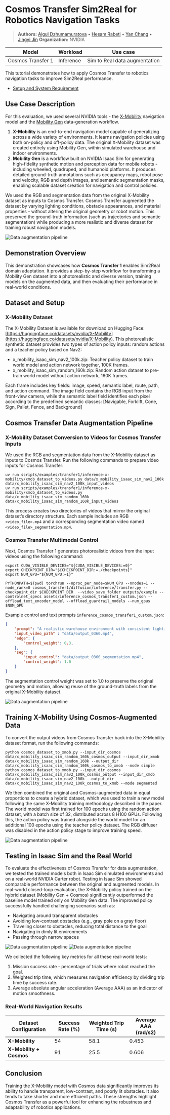 # Cosmos Transfer Sim2Real for Robotics Navigation Tasks

> **Authors:** [Aigul Dzhumamuratova](https://www.linkedin.com/in/aigul-dzhumamuratova-78232b234/) • [Hesam Rabeti](https://www.linkedin.com/in/hesamrabeti/) • [Yan Chang](https://www.linkedin.com/in/yanchang1/) • [Jingyi Jin](https://www.linkedin.com/in/jingyi-jin)
> **Organization:** NVIDIA

| Model | Workload | Use case |
|------|----------|----------|
| Cosmos Transfer 1 | Inference | Sim to Real data augmentation |

This tutorial demonstrates how to apply Cosmos Transfer to robotics navigation tasks to improve Sim2Real performance.

- [Setup and System Requirement](../inference-warehouse-mv/setup.md)

## Use Case Description

For this evaluation, we used several NVIDIA tools - the [X-Mobility](https://nvlabs.github.io/X-MOBILITY/) navigation model and the [Mobility Gen](https://github.com/NVlabs/MobilityGen) data-generation workflow.

1. **X-Mobility** is an end-to-end navigation model capable of generalizing across a wide variety of environments. It learns navigation policies using both on-policy and off-policy data. The original X-Mobility dataset was created entirely using Mobility Gen, within simulated warehouse and indoor environments.
2. **Mobility Gen** is a workflow built on NVIDIA Isaac Sim for generating high-fidelity synthetic motion and perception data for mobile robots - including wheeled, quadruped, and humanoid platforms. It produces detailed ground-truth annotations such as occupancy maps, robot pose and velocity, RGB and depth images, and semantic segmentation masks, enabling scalable dataset creation for navigation and control policies.

We used the RGB and segmentation data from the original X-Mobility dataset as inputs to Cosmos Transfer. Cosmos Transfer augmented the dataset by varying lighting conditions, obstacle appearances, and material properties - without altering the original geometry or robot motion. This preserved the ground-truth information (such as trajectories and semantic segmentation) while producing a more realistic and diverse dataset for training robust navigation models.

![Data augmentation pipeline](assets/pipeline1.png)

## Demonstration Overview

This demonstration showcases how **Cosmos Transfer 1** enables Sim2Real domain adaptation. It provides a step-by-step workflow for transforming a Mobility Gen dataset into a photorealistic and diverse version, training models on the augmented data, and then evaluating their performance in real-world conditions.

## Dataset and Setup

### **X-Mobility Dataset**

The X-Mobility Dataset is available for download on Hugging Face: [https://huggingface.co/datasets/nvidia/X-Mobility](https://huggingface.co/datasets/nvidia/X-Mobility). This photorealistic synthetic dataset provides two types of action policy inputs: random actions and a teacher policy based on Nav2:

- x_mobility_isaac_sim_nav2_100k.zip: Teacher policy dataset to train world model and action network together, 100K frames.
- x_mobility_isaac_sim_random_160k.zip: Random action dataset to pre-train world model without action network, 160K frames.

Each frame includes key fields: image, speed, semantic label, route, path, and action command. The image field contains the RGB input from the front-view camera, while the semantic label field identifies each pixel according to the predefined semantic classes: [Navigable, Forklift, Cone, Sign, Pallet, Fence, and Background]

## Cosmos Transfer Data Augmentation Pipeline

### **X-Mobility Dataset Conversion to Videos for Cosmos Transfer Inputs**

We used the RGB and segmentation data from the X-Mobility dataset as inputs to Cosmos Transfer. Run the following commands to prepare video inputs for Cosmos Transfer:

```
uv run scripts/examples/transfer1/inference-x-mobility/xmob_dataset_to_videos.py data/x_mobility_isaac_sim_nav2_100k data/x_mobility_isaac_sim_nav2_100k_input_videos
uv run scripts/examples/transfer1/inference-x-mobility/xmob_dataset_to_videos.py data/x_mobility_isaac_sim_random_160k data/x_mobility_isaac_sim_random_160k_input_videos
```

This process creates two directories of videos that mirror the original dataset’s directory structure. Each sample includes an RGB `<video_file>.mp4` and a corresponding segmentation video named `<video_file>_segmentation.mp4`.

### **Cosmos Transfer Multimodal Control**

Next, Cosmos Transfer 1 generates photorealistic videos from the input videos using the following command:

```
export CUDA_VISIBLE_DEVICES="${CUDA_VISIBLE_DEVICES:=0}"
export CHECKPOINT_DIR="${CHECKPOINT_DIR:=./checkpoints}"
export NUM_GPU="${NUM_GPU:=1}"

PYTHONPATH=$(pwd) torchrun --nproc_per_node=$NUM_GPU --nnodes=1 --node_rank=0 cosmos_transfer1/diffusion/inference/transfer.py --checkpoint_dir $CHECKPOINT_DIR  --video_save_folder outputs/example --controlnet_specs assets/inference_cosmos_transfer1_custom.json --offload_text_encoder_model --offload_guardrail_models --num_gpus $NUM_GPU
```

Example control and text prompts `inference_cosmos_transfer1_custom.json`:

```json
{
    "prompt": "A realistic warehouse environment with consistent lighting, perspective, and camera motion. Preserve the original structure, object positions, and layout from the input video. Ensure the output exactly matches the segmentation video frame-by-frame in timing and content. Camera movement must follow the original path precisely.",
    "input_video_path" : "data/output_0360.mp4",
    "edge": {
        "control_weight": 0.3,
    },
    "seg": {
        "input_control": "data/output_0360_segmentation.mp4",
        "control_weight": 1.0
    }
}
```

The segmentation control weight was set to 1.0 to preserve the original geometry and motion, allowing reuse of the ground-truth labels from the original X-Mobility dataset.

![Data augmentation pipeline](assets/output_xmob.gif)

## Training X-Mobility Using Cosmos-Augmented Data

To convert the output videos from Cosmos Transfer back into the X-Mobility dataset format, run the following commands:

```
python cosmos_dataset_to_xmob.py --input_dir_cosmos data/x_mobility_isaac_sim_random_160k_cosmos_output --input_dir_xmob data/x_mobility_isaac_sim_random_160k --output_dir data/x_mobility_isaac_sim_random_160k_cosmos_to_xmob --mode simple
python cosmos_dataset_to_xmob.py --input_dir_cosmos data/x_mobility_isaac_sim_nav2_100k_cosmos_output --input_dir_xmob data/x_mobility_isaac_sim_nav2_100k --output_dir data/x_mobility_isaac_sim_nav2_100k_cosmos_to_xmob --mode segmented
```

We then combined the original and Cosmos-augmented data in equal proportions to create a hybrid dataset, which was used to train a new model following the same X-Mobility training methodology described in the paper. The world model was first trained for 100 epochs using the random action dataset, with a batch size of 32, distributed across 8 H100 GPUs. Following this, the action policy was trained alongside the world model for an additional 100 epochs using the teacher policy dataset. The RGB diffuser was disabled in the action policy stage to improve training speed.

![Data augmentation pipeline](assets/training.png)

## Testing in Isaac Sim and the Real World

To evaluate the effectiveness of Cosmos Transfer for data augmentation, we tested the trained models both in Isaac Sim simulated environments and on a real-world NVIDIA Carter robot.
Testing in Isaac Sim showed comparable performance between the original and augmented models. In real-world closed-loop evaluation, the X-Mobility policy trained on the hybrid dataset (Mobility Gen + Cosmos) significantly outperformed the baseline model trained only on Mobility Gen data.
The improved policy successfully handled challenging scenarios such as:

- Navigating around transparent obstacles
- Avoiding low-contrast obstacles (e.g., gray pole on a gray floor)
- Traveling closer to obstacles, reducing total distance to the goal
- Navigating in dimly lit environments
- Passing through narrow spaces

![Data augmentation pipeline](assets/box.gif)
![Data augmentation pipeline](assets/pole.gif)

We collected the following key metrics for all these real-world tests:

1. Mission success rate - percentage of trials where robot reached the goal.
2. Weighted trip time, which measures navigation efficiency by dividing trip time by success rate.
3. Average absolute angular acceleration (Average AAA) as an indicator of motion smoothness.

### Real-World Navigation Results

| Dataset Configuration | Success Rate (%) | Weighted Trip Time (s) | Average AAA (rad/s2) |
|----------------------|----------------------|------------------------|----------------------------|
| **X-Mobility** | 54 | 58.1 | 0.453 |
| **X-Mobility + Cosmos** | 91 | 25.5 | 0.606 |

## Conclusion

Training the X-Mobility model with Cosmos data significantly improves its ability to handle transparent, low-contrast, and poorly lit obstacles. It also tends to take shorter and more efficient paths. These strengths highlight Cosmos Transfer as a powerful tool for enhancing the robustness and adaptability of robotics applications.
